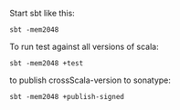 Start sbt like this:

    sbt -mem2048
    

To run test against all versions of scala:

    sbt -mem2048 +test
    
to publish crossScala-version to sonatype:

    sbt -mem2048 +publish-signed
